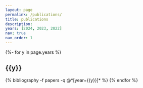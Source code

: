 ```yaml
---
layout: page
permalink: /publications/
title: publications
description: 
years: [2024, 2023, 2022]
nav: true
nav_order: 1
---
```


<div class="publications">

{%- for y in page.years %}
  <h2 class="year">{{y}}</h2>
  {% bibliography -f papers -q @*[year={{y}}]* %}
{% endfor %}

</div>
